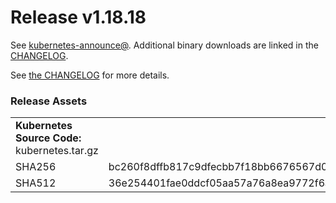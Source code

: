 # Release v1.18.18

See [kubernetes-announce@](https://groups.google.com/forum/#!forum/kubernetes-announce). Additional binary downloads are linked in the [CHANGELOG](https://github.com/kubernetes/kubernetes/blob/master/CHANGELOG/CHANGELOG-1.18.md).

See [the CHANGELOG](https://github.com/kubernetes/kubernetes/blob/master/CHANGELOG/CHANGELOG-1.18.md) for more details.

### Release Assets


<table>
<tr><td colspan=\2\><b>Kubernetes Source Code: </b> kubernetes.tar.gz</td><tr>
<tr><td>SHA256</td><td>bc260f8dffb817c9dfecbb7f18bb6676567d0cae0d80a329d6bdefd9c70944e0</td></tr>
<tr><td>SHA512</td><td>36e254401fae0ddcf05aa57a76a8ea9772f6a61492a898af48c3689132edf77bd2f551b7c93043ff78f48d5c5543b0957c8768db2422347fea1d4033f3337b7d</td></tr>
</table>


